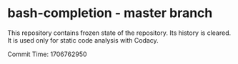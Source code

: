 # bash-completion - master branch

This repository contains frozen state of the repository.
Its history is cleared. It is used only for static code
analysis with Codacy.

Commit Time: 1706762950
